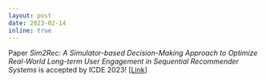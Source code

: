 ```yaml
---
layout: post
date: 2023-02-14
inline: true
---
```

Paper *Sim2Rec: A Simulator-based Decision-Making Approach to Optimize Real-World Long-term User Engagement in Sequential Recommender Systems* is accepted by ICDE 2023! [[Link](https://www.researchgate.net/publication/362761131_Sim2Rec_A_Simulator-based_Decision-making_Approach_to_Optimize_Real-World_Long-term_User_Engagement_in_Sequential_Recommender_Systems)]
